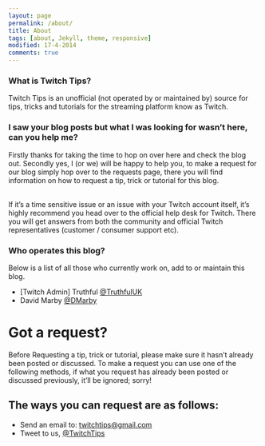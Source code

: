 ```yaml
---
layout: page
permalink: /about/
title: About
tags: [about, Jekyll, theme, responsive]
modified: 17-4-2014
comments: true
---
```


### What is Twitch Tips?
Twitch Tips is an unofficial (not operated by or maintained by) source for tips, tricks and tutorials for the streaming platform know as Twitch. 

### I saw your blog posts but what I was looking for wasn’t here, can you help me?
Firstly thanks for taking the time to hop on over here and check the blog out. Secondly yes, I (or we) will be happy to help you, to make a request for our blog simply hop over to the requests page, there you will find information on how to request a tip, trick or tutorial for this blog.

<br>If it’s a time sensitive issue or an issue with your Twitch account itself, it’s highly recommend you head over to the official help desk for Twitch. There you will get answers from both the community and official Twitch representatives (customer / consumer support etc).

### Who operates this blog?

Below is a list of all those who currently work on, add to or maintain this blog.

* [Twitch Admin] Truthful [@TruthfulUK](http://twitter.com/TruthfulUK)
* David Marby [@DMarby](http://twitter.com/DMarby)

# Got a request?

Before Requesting a tip, trick or tutorial, please make sure it hasn’t already been posted or discussed. To make a request you can use one of the following methods, if what you request has already been posted or discussed previously, it’ll be ignored; sorry!

## The ways you can request are as follows:

* Send an email to: [twitchtips@gmail.com](mailto:twitchtips@gmail.com)
* Tweet to us, [@TwitchTips](http://twitter.com/TwitchTips)